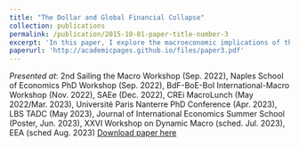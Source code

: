 ```yaml
---
title: "The Dollar and Global Financial Collapse"
collection: publications
permalink: /publication/2015-10-01-paper-title-number-3
excerpt: 'In this paper, I explore the macroeconomic implications of the Fed acting as the international lender of last resort to foreign global banks during periods of crisis. To do so, I develop a stylized and tractable model that captures important characteristics of the global financial system in the run-up to the 2008 crisis, such as non-US global banks that invest in US assets but are exposed to dollar liquidity shortages. Under this framework, multiple equilibria are possible and one of them resembles a global financial crisis: large dollar appreciation, tighter financial conditions, weaker aggregate demand, and output losses. Due to a feedback loop between the exchange rate and banks' soundness, these episodes might be self-fulfilling. Since the liquidity needs of global banks are dollar-denominated, the Fed is better equipped to eliminate the "bad" equilibrium compared to other central banks when the dollar is strong. However, the incentives from the US to intervene, via dollar swap lines, might not be aligned with those of the rest of the world.'
paperurl: 'http://academicpages.github.io/files/paper3.pdf'
---
```

<i>Presented at</i>: 2nd Sailing the Macro Workshop (Sep. 2022), Naples School of Economics PhD Workshop (Sep. 2022), BdF-BoE-BoI International-Macro Workshop (Nov. 2022), SAEe (Dec. 2022), CREi MacroLunch (May 2022/Mar. 2023), Université Paris Nanterre PhD Conference (Apr. 2023), LBS TADC (May 2023), Journal of International Economics Summer School (Poster, Jun. 2023), XXVI Workshop on Dynamic Macro (sched. Jul. 2023), EEA (sched Aug. 2023)
[Download paper here](http://academicpages.github.io/files/paper3.pdf)
